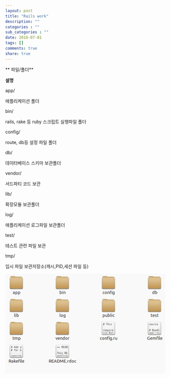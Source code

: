 ```yaml
---
layout: post
title: "Rails work"
description: ""
categories : ""
sub_categories : ""
date: 2016-07-01
tags: []
comments: true
share: true
---
```


  

  

** 파일/폴더**

**설명**

app/

애플리케이션 폴더

bin/

rails, rake 등 ruby 스크립트 실행파일 폴더

config/

route, db등 설정 파일 폴더

db/

데이터베이스 스키마 보관폴더

vendor/

서드파티 코드 보관

lib/

확장모듈 보관폴더

log/

애플리케이션 로그파일 보관폴더

test/

테스트 관련 파일 보관

tmp/

임시 파일 보관저장소(캐시,PID,세션 파일 등)

  

  

![](/assets/images/posts/676/2263BF3657763FB72FE0D8.PNG)

  

